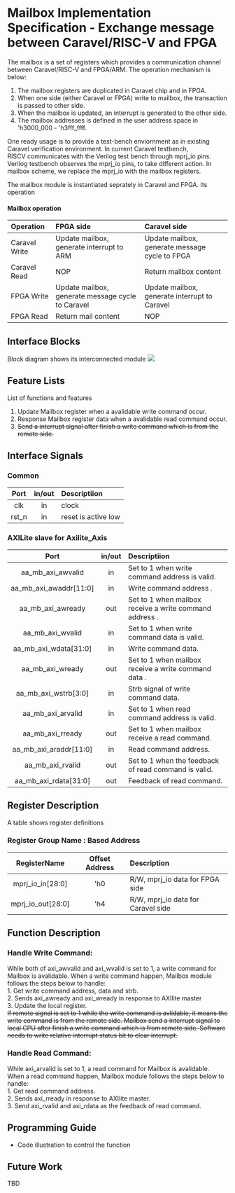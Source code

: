 #  Mailbox Implementation Specification - Exchange message between Caravel/RISC-V and FPGA
The mailbox is a set of registers which provides a communication channel between Caravel/RISC-V and FPGA/ARM. The operation mechanism is below:
1. The mailbox registers are duplicated in Caravel chip and in FPGA.
2. When one side (either Caravel or FPGA) write to mailbox, the transaction is passed to other side. 
3. When the mailbox is updated, an interrupt is generated to the other side.
4. The mailbox addresses is defined in the user address space in 'h3000_000 - 'h3fff_ffff.

One ready usage is to provide a test-bench enviornment as in existing Caravel verification environment. In current Caravel testbench, RISCV communicates with the Verilog test bench through mprj_io pins. Verilog testbench observes the mprj_io pins, to take different action. In mailbox scheme, we replace the mprj_io with the mailbox registers.

The mailbox module is instantiated seprately in Caravel and FPGA. Its operation 

#### Mailbox operation

|Operation     |  FPGA side    |  Caravel side |
|:-------------|:--------------|:--------------|
|Caravel Write  | Update mailbox, generate interrupt to ARM |Update mailbox, generate message cycle to FPGA|
|Caravel Read | NOP | Return mailbox content |
|FPGA Write  | Update mailbox, generate message cycle to Caravel | Update mailbox, generate interrupt to Caravel |
|FPGA Read | Return mail content | NOP|



## Interface Blocks
Block diagram shows its interconnected module
![](https://hackmd.io/_uploads/HJiqXT9L2.png)





## Feature Lists
List of functions and features
1. Update Mailbox register when a avalidable write command occur. 
2. Response Mailbox register data when a avalidable read command occur.
3. ~~Send a interrupt signal after finish a write command which is from the remote side.~~


## Interface Signals
### Common 

| Port | in/out | Descriptiion |
|:------:|:------:|:------------ |
|  clk   |   in   | clock        |
| rst_n |   in   | reset is active low        |


### AXILite slave for Axilite_Axis

| Port | in/out | Descriptiion |
|:------:|:------:|:------------ |
|aa_mb_axi_awvalid | in | Set to 1 when write command address is valid.|
|aa_mb_axi_awaddr[11:0] | in | Write command address .|
|aa_mb_axi_awready | out | Set to 1 when mailbox receive a write command address .|
|aa_mb_axi_wvalid | in | Set to 1 when write command data is valid.|
|aa_mb_axi_wdata[31:0] | in |  Write command data.|
|aa_mb_axi_wready | out | Set to 1 when mailbox receive a write command data .|
|aa_mb_axi_wstrb[3:0]| in | Strb signal of write command data. |
|aa_mb_axi_arvalid| in| Set to 1 when read command address is valid.
|aa_mb_axi_rready|out|Set to 1 when mailbox receive a read command.|
|aa_mb_axi_araddr[11:0]| in| Read command address.
|aa_mb_axi_rvalid | out | Set to 1 when the feedback of read command is valid.|
|aa_mb_axi_rdata[31:0] | out | Feedback of read command.|




## Register Description
A table shows register definitions
### Register Group Name : Based Address

|RegisterName|Offset Address| Description |
|:----------:|:------------:| :-----------|
|mprj_io_in[28:0]     |'h0             | R/W, mprj_io data for FPGA side |
|mprj_io_out[28:0]     |'h4             | R/W, mprj_io data for Caravel side |

## Function Description

### Handle Write Command:
While both of axi_awvalid and axi_wvalid is set to 1, a write command for Mailbox is avalidable. When a write command happen, Mailbox module follows the steps below to handle:<br> 1. Get write command address, data and strb.<br> 2. Sends axi_awready and axi_wready in response to AXIlite master<br> 3. Update the local register. <br>~~If remote signal is set to 1 while the write command is avlidable, it means the write command is from the remote side. Mailbox send a interrupt signal to local CPU after finish a write command which is from remote side. Software needs to write relative interrupt status bit to clear interrupt.~~

### Handle Read Command:
While axi_arvalid is set to 1, a read command for Mailbox is avalidable.<br>When a read command happen, Mailbox module follows the steps below to handle:  <br>1. Get read command address. <br>2. Sends axi_rready in response to AXIlite master.<br>3. Send axi_rvalid and axi_rdata as the feedback of read command.

## Programming Guide
- Code illustration to control the function

## Future Work
TBD
